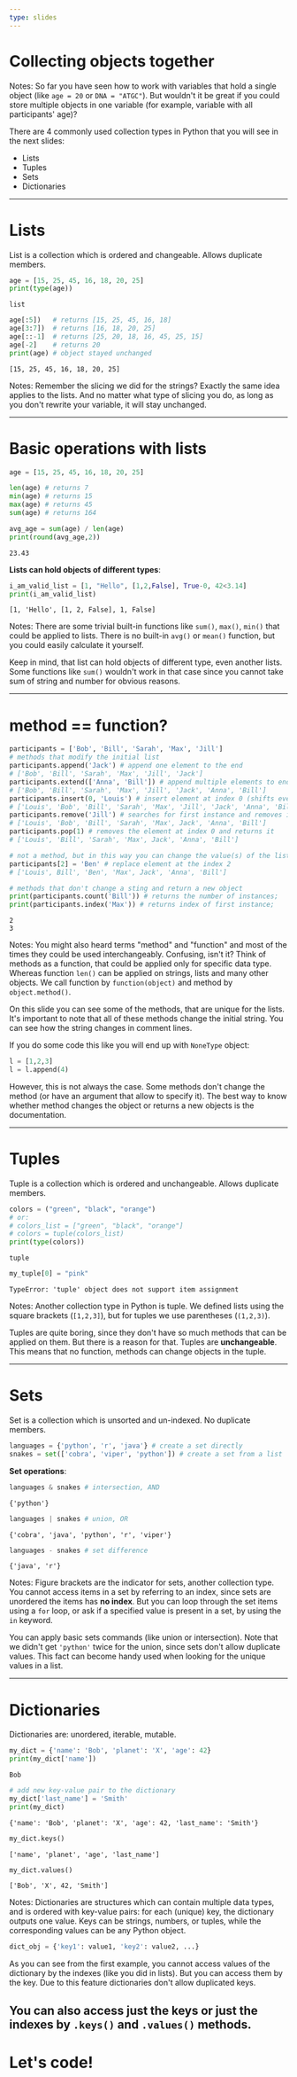 ```yaml
---
type: slides
---
```


# Collecting objects together

Notes: So far you have seen how to work with variables that hold a single object (like `age = 20` or `DNA = "ATGC"`). But wouldn't it be great if you could store multiple objects in one variable (for example, variable with all participants' age)?

There are 4 commonly used collection types in Python that you will see in the next slides:

* Lists
* Tuples
* Sets
* Dictionaries

---

# Lists

List is a collection which is ordered and changeable. Allows duplicate members.

```python
age = [15, 25, 45, 16, 18, 20, 25]
print(type(age))
```

```out
list
```

```python
age[:5])   # returns [15, 25, 45, 16, 18]
age[3:7])  # returns [16, 18, 20, 25]
age[::-1]  # returns [25, 20, 18, 16, 45, 25, 15]
age[-2]    # returns 20
print(age) # object stayed unchanged
```

```out
[15, 25, 45, 16, 18, 20, 25]
```

Notes: Remember the slicing we did for the strings? Exactly the same idea applies to the lists. And no matter what type of slicing you do, as long as you don't rewrite your variable, it will stay unchanged.

---

# Basic operations with lists

```python
age = [15, 25, 45, 16, 18, 20, 25]

len(age) # returns 7
min(age) # returns 15
max(age) # returns 45
sum(age) # returns 164

avg_age = sum(age) / len(age)
print(round(avg_age,2))
```

```out
23.43
```

**Lists can hold objects of different types**:

```python
i_am_valid_list = [1, "Hello", [1,2,False], True-0, 42<3.14]
print(i_am_valid_list)
```

```out
[1, 'Hello', [1, 2, False], 1, False]
```

Notes: There are some trivial built-in functions like `sum()`, `max()`, `min()` that could be applied to lists. There is no built-in `avg()` or `mean()` function, but you could easily calculate it yourself.

Keep in mind, that list can hold objects of different type, even another lists. Some functions like `sum()` wouldn't work in that case since you cannot take sum of string and number for obvious reasons.

---

# method == function?

```python
participants = ['Bob', 'Bill', 'Sarah', 'Max', 'Jill']
# methods that modify the initial list
participants.append('Jack') # append one element to the end
# ['Bob', 'Bill', 'Sarah', 'Max', 'Jill', 'Jack']
participants.extend(['Anna', 'Bill']) # append multiple elements to end
# ['Bob', 'Bill', 'Sarah', 'Max', 'Jill', 'Jack', 'Anna', 'Bill']
participants.insert(0, 'Louis') # insert element at index 0 (shifts everything to the right)
# ['Louis', 'Bob', 'Bill', 'Sarah', 'Max', 'Jill', 'Jack', 'Anna', 'Bill']
participants.remove('Jill') # searches for first instance and removes it
# ['Louis', 'Bob', 'Bill', 'Sarah', 'Max', Jack', 'Anna', 'Bill']
participants.pop(1) # removes the element at index 0 and returns it
# ['Louis', 'Bill', 'Sarah', 'Max', Jack', 'Anna', 'Bill']

# not a method, but in this way you can change the value(s) of the list
participants[2] = 'Ben' # replace element at the index 2
# ['Louis', Bill', 'Ben', 'Max', Jack', 'Anna', 'Bill']
```

```python
# methods that don't change a sting and return a new object
print(participants.count('Bill')) # returns the number of instances;
print(participants.index('Max')) # returns index of first instance;
```

```out
2
3
```

Notes: You might also heard terms "method" and "function" and most of the times they could be used interchangeably. Confusing, isn't it? Think of methods as a function, that could be applied only for specific data type. Whereas function `len()` can be applied on strings, lists and many other objects. We call function by `function(object)` and method by `object.method()`.

On this slide you can see some of the methods, that are unique for the lists.  It's important to note that all of these methods change the initial string. You can see how the string changes in comment lines.

If you do some code this like you will end up with `NoneType` object:

```python
l = [1,2,3]
l = l.append(4)
```

However, this is not always the case. Some methods don't change the method (or have an argument that allow to specify it). The best way to know whether method changes the object or returns a new objects is the documentation.

---

# Tuples

Tuple is a collection which is ordered and unchangeable. Allows duplicate members.

```python
colors = ("green", "black", "orange")
# or:
# colors_list = ["green", "black", "orange"]
# colors = tuple(colors_list)
print(type(colors))
```

```out
tuple
```

```python
my_tuple[0] = "pink"
```

```out
TypeError: 'tuple' object does not support item assignment
```


Notes: Another collection type in Python is tuple. We defined lists using the square brackets (`[1,2,3]`), but for tuples we use parentheses (`(1,2,3)`).

Tuples are quite boring, since they don't have so much methods that can be applied on them. But there is a reason for that. Tuples are **unchangeable**. This means that no function, methods can change objects in the tuple.

---

# Sets

Set is a collection which is unsorted and un-indexed. No duplicate members.
```python
languages = {'python', 'r', 'java'} # create a set directly
snakes = set(['cobra', 'viper', 'python']) # create a set from a list
```

**Set operations**:
```python
languages & snakes # intersection, AND
```

```out
{'python'}
```

```python
languages | snakes # union, OR
```

```out
{'cobra', 'java', 'python', 'r', 'viper'}
```

```python
languages - snakes # set difference
```

```out
{'java', 'r'}
```

Notes: Figure brackets are the indicator for sets, another collection type. You cannot access items in a set by referring to an index, since sets are unordered the items has **no index**. But you can loop through the set items using a `for` loop, or ask if a specified value is present in a set, by using the `in` keyword.

You can apply basic sets commands (like union or intersection). Note that we didn't get `'python'` twice for the union, since sets don't allow duplicate values. This fact can become handy used when looking for the unique values in a list.

---

# Dictionaries

Dictionaries are: unordered, iterable, mutable.

```python
my_dict = {'name': 'Bob', 'planet': 'X', 'age': 42}
print(my_dict['name'])
```

```out
Bob
```

```python
# add new key-value pair to the dictionary
my_dict['last_name'] = 'Smith'
print(my_dict)
```
```out
{'name': 'Bob', 'planet': 'X', 'age': 42, 'last_name': 'Smith'}
```

```python
my_dict.keys()
```
```out
['name', 'planet', 'age', 'last_name']
```

```python
my_dict.values()
```
```out
['Bob', 'X', 42, 'Smith']
```

Notes: Dictionaries are structures which can contain multiple data types, and is ordered with key-value pairs: for each (unique) key, the dictionary outputs one value. Keys can be strings, numbers, or tuples, while the corresponding values can be any Python object.

```python
dict_obj = {'key1': value1, 'key2': value2, ...}
```
As you can see from the first example, you cannot access values of the dictionary by the indexes (like you did in lists). But you can access them by the key. Due to this feature dictionaries don't allow duplicated keys.

You can also access just the keys or just the indexes by `.keys()` and `.values()` methods.
---

# Let's code!
